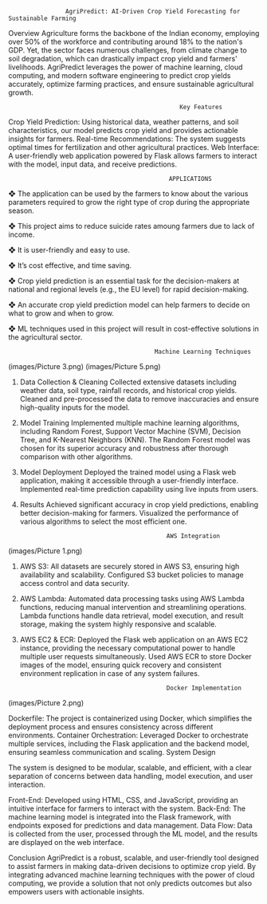                     AgriPredict: AI-Driven Crop Yield Forecasting for Sustainable Farming

Overview
Agriculture forms the backbone of the Indian economy, employing over 50% of the workforce and contributing around 18% to the nation's GDP. Yet, the sector faces numerous challenges, from climate change to soil degradation, which can drastically impact crop yield and farmers' livelihoods. AgriPredict leverages the power of machine learning, cloud computing, and modern software engineering to predict crop yields accurately, optimize farming practices, and ensure sustainable agricultural growth.

                                                    Key Features
Crop Yield Prediction: Using historical data, weather patterns, and soil characteristics, our model predicts crop yield and provides actionable insights for farmers.
Real-time Recommendations: The system suggests optimal times for fertilization and other agricultural practices.
Web Interface: A user-friendly web application powered by Flask allows farmers to interact with the model, input data, and receive predictions.

                                                 APPLICATIONS

❖	The application can be used by the farmers to know about the various parameters required to grow the right type of crop during the appropriate season.

❖	This project aims to reduce suicide rates amoung farmers due to lack of income.

❖	It is user-friendly and easy to use.

❖	It’s cost effective, and time saving.

❖	Crop yield prediction is an essential task for the decision-makers at national and regional levels (e.g., the EU level) for rapid decision-making. 

❖	An accurate crop yield prediction model can help farmers to decide on what to grow and when to grow.

❖	ML techniques used in this project will result in cost-effective solutions in the agricultural sector.


                                             Machine Learning Techniques
(images/Picture 3.png)
(images/Picture 5.png)
1. Data Collection & Cleaning
Collected extensive datasets including weather data, soil type, rainfall records, and historical crop yields.
Cleaned and pre-processed the data to remove inaccuracies and ensure high-quality inputs for the model.
2. Model Training
Implemented multiple machine learning algorithms, including Random Forest, Support Vector Machine (SVM), Decision Tree, and K-Nearest Neighbors (KNN).
The Random Forest model was chosen for its superior accuracy and robustness after thorough comparison with other algorithms.
3. Model Deployment
Deployed the trained model using a Flask web application, making it accessible through a user-friendly interface.
Implemented real-time prediction capability using live inputs from users.
4. Results
Achieved significant accuracy in crop yield predictions, enabling better decision-making for farmers.
Visualized the performance of various algorithms to select the most efficient one.

                                                AWS Integration

(images/Picture 1.png)


1. AWS S3:
All datasets are securely stored in AWS S3, ensuring high availability and scalability.
Configured S3 bucket policies to manage access control and data security.
2. AWS Lambda:
Automated data processing tasks using AWS Lambda functions, reducing manual intervention and streamlining operations.
Lambda functions handle data retrieval, model execution, and result storage, making the system highly responsive and scalable.
3. AWS EC2 & ECR:
Deployed the Flask web application on an AWS EC2 instance, providing the necessary computational power to handle multiple user requests simultaneously.
Used AWS ECR to store Docker images of the model, ensuring quick recovery and consistent environment replication in case of any system failures.

                                                Docker Implementation


(images/Picture 2.png)
   
Dockerfile: The project is containerized using Docker, which simplifies the deployment process and ensures consistency across different environments.
Container Orchestration: Leveraged Docker to orchestrate multiple services, including the Flask application and the backend model, ensuring seamless communication and scaling.
System Design

The system is designed to be modular, scalable, and efficient, with a clear separation of concerns between data handling, model execution, and user interaction.

Front-End: Developed using HTML, CSS, and JavaScript, providing an intuitive interface for farmers to interact with the system.
Back-End: The machine learning model is integrated into the Flask framework, with endpoints exposed for predictions and data management.
Data Flow: Data is collected from the user, processed through the ML model, and the results are displayed on the web interface.

   

Conclusion
AgriPredict is a robust, scalable, and user-friendly tool designed to assist farmers in making data-driven decisions to optimize crop yield. By integrating advanced machine learning techniques with the power of cloud computing, we provide a solution that not only predicts outcomes but also empowers users with actionable insights.

